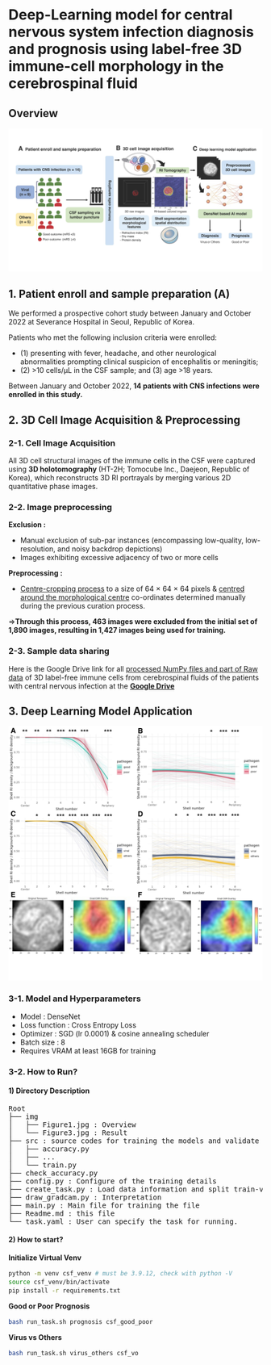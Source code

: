 # Deep-Learning model for central nervous system infection diagnosis and prognosis using label-free 3D immune-cell morphology in the cerebrospinal fluid

## Overview
![Figure1](img/Figure1.jpg)


## 1. Patient enroll and sample preparation (A)
We performed a prospective cohort study between January and October 2022 at Severance Hospital in Seoul, Republic of Korea. 

Patients who met the following inclusion criteria were enrolled: 
- (1) presenting with fever, headache, and other neurological abnormalities prompting clinical suspicion of encephalitis or meningitis; 
- (2) >10 cells/μL in the CSF sample; and (3) age >18 years. 

Between January and October 2022, <b>14 patients with CNS infections were enrolled in this study.</b>

## 2. 3D Cell Image Acquisition & Preprocessing
### 2-1. Cell Image Acquisition
All 3D cell structural images of the immune cells in the CSF were captured using <b>3D holotomography </b>(HT-2H; Tomocube Inc., Daejeon, Republic of Korea), which reconstructs 3D RI portrayals by merging various 2D quantitative phase images.


### 2-2. Image preprocessing
<b>Exclusion : </b>
- Manual exclusion of sub-par instances (encompassing low-quality, low-resolution, and noisy backdrop depictions)
- Images exhibiting excessive adjacency of two or more cells

<b>Preprocessing :</b>
- <u>Centre-cropping process</u> to a size of 64 × 64 × 64 pixels & <u>centred around the morphological centre</u> co-ordinates determined manually during the previous curation process.


=><b>Through this process, 463 images were excluded from the initial set of 1,890 images, resulting in 1,427 images being used for training.</b> 

### 2-3. Sample data sharing
Here is the Google Drive link for all <u>processed NumPy files and part of Raw data</u> of 3D label-free immune cells from cerebrospinal fluids of the patients with central nervous infection at the <b>[Google Drive](https://drive.google.com/drive/folders/1---UpcPPSYeLeMHsh9VxgRubVkXziMeZ?usp=sharing)</b>



## 3. Deep Learning Model Application
![Figure3](img/Figure3.jpg)

### 3-1. Model and Hyperparameters
- Model : DenseNet
- Loss function : Cross Entropy Loss
- Optimizer : SGD (lr 0.0001) & cosine annealing scheduler 
- Batch size : 8
- Requires VRAM at least 16GB for training

### 3-2. How to Run?
#### 1) <b> Directory Description</b>
<pre>
Root
├── img
│   ├── Figure1.jpg : Overview
│   └── Figure3.jpg : Result
├── src : source codes for training the models and validate the result
│   ├── accuracy.py
│   ├── ...
│   └── train.py
├── check_accuracy.py
├── config.py : Configure of the training details
├── create_task.py : Load data information and split train-valid-test by the given task
├── draw_gradcam.py : Interpretation
├── main.py : Main file for training the file
├── Readme.md : this file
└── task.yaml : User can specify the task for running.
</pre>



#### 2) How to start?
<b> Initialize Virtual Venv </b>
```bash
python -m venv csf_venv # must be 3.9.12, check with python -V
source csf_venv/bin/activate
pip install -r requirements.txt
```
<b> Good or Poor Prognosis </b>
```bash
bash run_task.sh prognosis csf_good_poor
```

<b> Virus vs Others </b>
```bash
bash run_task.sh virus_others csf_vo
```